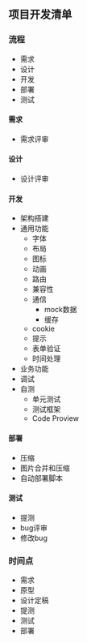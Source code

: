 ## 项目开发清单

### 流程
* 需求
* 设计
* 开发
* 部署
* 测试

#### 需求
* 需求评审

#### 设计
* 设计评审

#### 开发
* 架构搭建
* 通用功能  
   * 字体
   * 布局
   * 图标
   * 动画
   * 路由
   * 兼容性
   * 通信
     * mock数据
     * 缓存
   * cookie     
   * 提示
   * 表单验证
   * 时间处理      
* 业务功能
* 调试
* 自测
   * 单元测试
   * 测试框架
   * Code Proview

#### 部署
* 压缩
* 图片合并和压缩
* 自动部署脚本

#### 测试
* 提测
* bug评审
* 修改bug

### 时间点
* 需求
* 原型
* 设计定稿
* 提测
* 测试
* 部署

